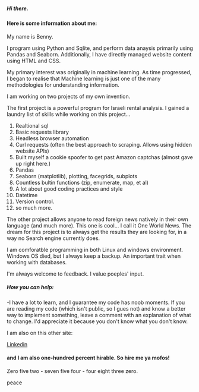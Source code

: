 ##### Hi there.

#### Here is some information about me:

My name is Benny.

I program using Python and Sqlite, and perform data anaysis primarily using Pandas and Seaborn. Additionally, I have directly managed website content using HTML and CSS.

My primary interest was originally in machine learning. As time progressed, I began to realise that Machine learning is just one of the many methodologies for understanding information. 

I am working on two projects of my own invention.

The first project is a powerful program for Israeli rental analysis. 
I gained a laundry list of skills while working on this project... 

1) Realtional sql
2) Basic requests library
3) Headless browser automation
4) Curl requests (often the best approach to scraping. Allows using hidden website APIs)
5) Built myself a cookie spoofer to get past Amazon captchas (almost gave up right here.)
6) Pandas
7) Seaborn (matplotlib), plotting, facegrids, subplots
8) Countless bultin functions (zip, enumerate, map, et al)
9) A lot about good coding practices and style
10) Datetime
11) Version control.
12) so much more.


The other project allows anyone to read foreign news natively in their own language (and much more). This one is cool... I call it One World News.
The dream for this project is to always get the results they are looking for, in a way no Search engine currently does.

I am comforatble programming in both Linux and windows environment. Windows OS died, but I always keep a backup. An important trait when working with databases.

I'm always welcome to feedback. I value poeples' input. 


##### How you can help:

-I have a lot to learn, and I guarantee my code has noob moments. If you are reading my code (which isn't public, so I gues not) and know a better way to implement something, leave a comment with an explanation of what to change. I'd appreciate it because you don't know what you don't know. 


I am also on this other site:

[Linkedin](https://www.linkedin.com/in/benjamin-elon-b484031b4/)

#### and I am also one-hundred percent hirable. So hire me ya mofos!

Zero five two - seven five four - four eight three zero.

peace
